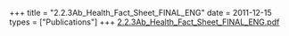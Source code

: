 +++
title = "2.2.3Ab_Health_Fact_Sheet_FINAL_ENG"
date = 2011-12-15
types = ["Publications"]
+++
[2.2.3Ab\_Health\_Fact\_Sheet\_FINAL\_ENG.pdf](/files/2.2.3Ab_Health_Fact_Sheet_FINAL_ENG.pdf)
